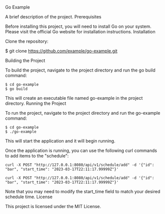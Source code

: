 Go Example

A brief description of the project.
Prerequisites

Before installing this project, you will need to install Go on your system. Please visit the official Go website for installation instructions.
Installation

Clone the repository:


$ git clone https://github.com/example/go-example.git

Building the Project

To build the project, navigate to the project directory and run the go build command:
```
$ cd go-example
$ go build
```
This will create an executable file named go-example in the project directory.
Running the Project

To run the project, navigate to the project directory and run the go-example command:

```
$ cd go-example
$ ./go-example
```
This will start the application and it will begin running.

Once the application is running, you can use the following curl commands to add items to the "schedule":

```
curl -X POST "http://127.0.0.1:8080/api/v1/schedule/add" -d '{"id": "bar", "start_time": "2023-03-17T22:11:17.99999Z"}'

curl -X POST "http://127.0.0.1:8080/api/v1/schedule/add" -d '{"id": "bar", "start_time": "2023-03-17T22:11:17.99999Z"}'
```
Note that you may need to modify the start_time field to match your desired schedule time.
License

This project is licensed under the MIT License.

